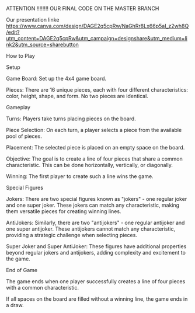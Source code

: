 ATTENTION !!!!!!!!
OUR FINAL CODE ON THE MASTER BRANCH

Our presentation linke
https://www.canva.com/design/DAGE2q5cpRw/NaGhRr8Lx66p5aI_z2wh8Q/edit?utm_content=DAGE2q5cpRw&utm_campaign=designshare&utm_medium=link2&utm_source=sharebutton

How to Play

Setup

Game Board: Set up the 4x4 game board.

Pieces: There are 16 unique pieces, each with four different characteristics: color, height, shape, and form. No two pieces are identical.


Gameplay

Turns: Players take turns placing pieces on the board.

Piece Selection: On each turn, a player selects a piece from the available pool of pieces.

Placement: The selected piece is placed on an empty space on the board.

Objective: The goal is to create a line of four pieces that share a common characteristic. This can be done horizontally, vertically, or diagonally.

Winning: The first player to create such a line wins the game.


Special Figures

Jokers: There are two special figures known as "jokers" - one regular joker and one super joker. These jokers can match any characteristic, making them versatile pieces for creating winning lines.

AntiJokers: Similarly, there are two "antijokers" - one regular antijoker and one super antijoker. These antijokers cannot match any characteristic, providing a strategic challenge when selecting pieces.

Super Joker and Super AntiJoker: These figures have additional properties beyond regular jokers and antijokers, adding complexity and excitement to the game.


End of Game

The game ends when one player successfully creates a line of four pieces with a common characteristic.

If all spaces on the board are filled without a winning line, the game ends in a draw.
